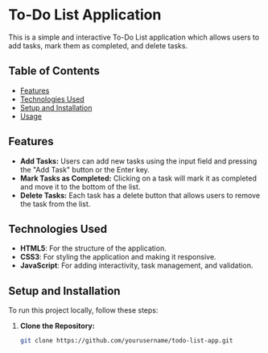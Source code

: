 # To-Do List Application

This is a simple and interactive To-Do List application which allows users to add tasks, mark them as completed, and delete tasks.

## Table of Contents
- [Features](#features)
- [Technologies Used](#technologies-used)
- [Setup and Installation](#setup-and-installation)
- [Usage](#usage)

## Features

- **Add Tasks:** Users can add new tasks using the input field and pressing the "Add Task" button or the Enter key.
- **Mark Tasks as Completed:** Clicking on a task will mark it as completed and move it to the bottom of the list.
- **Delete Tasks:** Each task has a delete button that allows users to remove the task from the list.

## Technologies Used

- **HTML5**: For the structure of the application.
- **CSS3**: For styling the application and making it responsive.
- **JavaScript**: For adding interactivity, task management, and validation.

## Setup and Installation

To run this project locally, follow these steps:

1. **Clone the Repository:**
   ```bash
   git clone https://github.com/yourusername/todo-list-app.git
